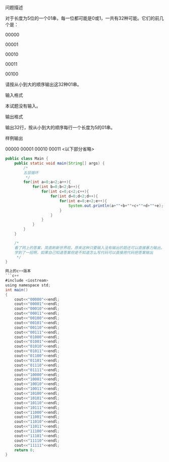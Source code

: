 问题描述

对于长度为5位的一个01串，每一位都可能是0或1，一共有32种可能。它们的前几个是：

00000

00001

00010

00011

00100

请按从小到大的顺序输出这32种01串。

输入格式

本试题没有输入。

输出格式

输出32行，按从小到大的顺序每行一个长度为5的01串。

样例输出

00000
00001
00010
00011
<以下部分省略>

```java
public class Main {
    public static void main(String[] args) {
        /*
        五层循环
         */
        for(int a=0;a<2;a++){
            for(int b=0;b<2;b++){
                for(int c=0;c<2;c++){
                    for(int d=0;d<2;d++){
                        for(int e=0;e<2;e++){
                            System.out.println(a+""+b+""+c+""+d+""+e);
                        }
                    }
                }
            }
        }
    }

    /*
    看了网上的答案，简直刷新世界观，原来这种只要输入没有输出的题还可以直接暴力输出，把所有的情况列举出来就可以了
    学到了一招啊，如果自己知道答案但是不知道怎么写代码可以直接用代码把答案输出
     */
}

网上的c++版本
```c++
#include <iostream>
using namespace std;
int main()
{
    cout<<"00000"<<endl;
    cout<<"00001"<<endl;
    cout<<"00010"<<endl;
    cout<<"00011"<<endl;
    cout<<"00100"<<endl;
    cout<<"00101"<<endl;
    cout<<"00110"<<endl;
    cout<<"00111"<<endl;
    cout<<"01000"<<endl;
    cout<<"01001"<<endl;
    cout<<"01010"<<endl;
    cout<<"01011"<<endl;
    cout<<"01100"<<endl;
    cout<<"01101"<<endl;
    cout<<"01110"<<endl;
    cout<<"01111"<<endl;
    cout<<"10000"<<endl;
    cout<<"10001"<<endl;
    cout<<"10010"<<endl;
    cout<<"10011"<<endl;
    cout<<"10100"<<endl;
    cout<<"10101"<<endl;
    cout<<"10110"<<endl;
    cout<<"10111"<<endl;
    cout<<"11000"<<endl;
    cout<<"11001"<<endl;
    cout<<"11010"<<endl;
    cout<<"11011"<<endl;
    cout<<"11100"<<endl;
    cout<<"11101"<<endl;
    cout<<"11110"<<endl;
    cout<<"11111"<<endl;
    return 0;
}
```
